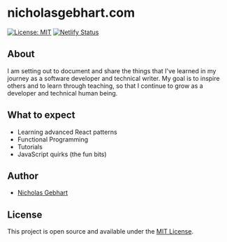 # nicholasgebhart.com

[![License: MIT](https://img.shields.io/badge/License-MIT-informational)](https://opensource.org/licenses/MIT) [![Netlify Status](https://api.netlify.com/api/v1/badges/b7f963ce-3169-40c1-970c-f196dbe8b67d/deploy-status)](https://app.netlify.com/sites/quirky-hawking-2d6435/deploys)

## About

I am setting out to document and share the things that I've learned in my journey as a software developer and technical writer. My goal is to inspire others and to learn through teaching, so that I continue to grow as a developer and technical human being.

## What to expect

 - Learning advanced React patterns
 - Functional Programming
 - Tutorials
 - JavaScript quirks (the fun bits)

## Author

- [Nicholas Gebhart](https://nicholasgebhart.com)

## License

This project is open source and available under the [MIT License](LICENSE).
